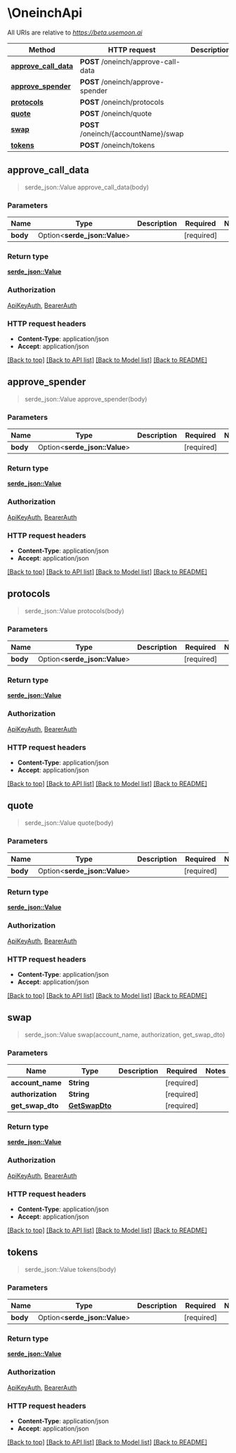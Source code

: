 # \OneinchApi

All URIs are relative to _https://beta.usemoon.ai_

| Method                                                       | HTTP request                         | Description |
| ------------------------------------------------------------ | ------------------------------------ | ----------- |
| [**approve\_call\_data**](oneinchapi.md#approve\_call\_data) | **POST** /oneinch/approve-call-data  |             |
| [**approve\_spender**](oneinchapi.md#approve\_spender)       | **POST** /oneinch/approve-spender    |             |
| [**protocols**](oneinchapi.md#protocols)                     | **POST** /oneinch/protocols          |             |
| [**quote**](oneinchapi.md#quote)                             | **POST** /oneinch/quote              |             |
| [**swap**](oneinchapi.md#swap)                               | **POST** /oneinch/{accountName}/swap |             |
| [**tokens**](oneinchapi.md#tokens)                           | **POST** /oneinch/tokens             |             |

## approve\_call\_data

> serde\_json::Value approve\_call\_data(body)

### Parameters

| Name     | Type                           | Description | Required    | Notes |
| -------- | ------------------------------ | ----------- | ----------- | ----- |
| **body** | Option<**serde\_json::Value**> |             | \[required] |       |

### Return type

[**serde\_json::Value**](../../rust/docs/serde\_json::Value.md)

### Authorization

[ApiKeyAuth](./#ApiKeyAuth), [BearerAuth](./#BearerAuth)

### HTTP request headers

* **Content-Type**: application/json
* **Accept**: application/json

[\[Back to top\]](oneinchapi.md) [\[Back to API list\]](./#documentation-for-api-endpoints) [\[Back to Model list\]](./#documentation-for-models) [\[Back to README\]](./)

## approve\_spender

> serde\_json::Value approve\_spender(body)

### Parameters

| Name     | Type                           | Description | Required    | Notes |
| -------- | ------------------------------ | ----------- | ----------- | ----- |
| **body** | Option<**serde\_json::Value**> |             | \[required] |       |

### Return type

[**serde\_json::Value**](../../rust/docs/serde\_json::Value.md)

### Authorization

[ApiKeyAuth](./#ApiKeyAuth), [BearerAuth](./#BearerAuth)

### HTTP request headers

* **Content-Type**: application/json
* **Accept**: application/json

[\[Back to top\]](oneinchapi.md) [\[Back to API list\]](./#documentation-for-api-endpoints) [\[Back to Model list\]](./#documentation-for-models) [\[Back to README\]](./)

## protocols

> serde\_json::Value protocols(body)

### Parameters

| Name     | Type                           | Description | Required    | Notes |
| -------- | ------------------------------ | ----------- | ----------- | ----- |
| **body** | Option<**serde\_json::Value**> |             | \[required] |       |

### Return type

[**serde\_json::Value**](../../rust/docs/serde\_json::Value.md)

### Authorization

[ApiKeyAuth](./#ApiKeyAuth), [BearerAuth](./#BearerAuth)

### HTTP request headers

* **Content-Type**: application/json
* **Accept**: application/json

[\[Back to top\]](oneinchapi.md) [\[Back to API list\]](./#documentation-for-api-endpoints) [\[Back to Model list\]](./#documentation-for-models) [\[Back to README\]](./)

## quote

> serde\_json::Value quote(body)

### Parameters

| Name     | Type                           | Description | Required    | Notes |
| -------- | ------------------------------ | ----------- | ----------- | ----- |
| **body** | Option<**serde\_json::Value**> |             | \[required] |       |

### Return type

[**serde\_json::Value**](../../rust/docs/serde\_json::Value.md)

### Authorization

[ApiKeyAuth](./#ApiKeyAuth), [BearerAuth](./#BearerAuth)

### HTTP request headers

* **Content-Type**: application/json
* **Accept**: application/json

[\[Back to top\]](oneinchapi.md) [\[Back to API list\]](./#documentation-for-api-endpoints) [\[Back to Model list\]](./#documentation-for-models) [\[Back to README\]](./)

## swap

> serde\_json::Value swap(account\_name, authorization, get\_swap\_dto)

### Parameters

| Name               | Type                            | Description | Required    | Notes |
| ------------------ | ------------------------------- | ----------- | ----------- | ----- |
| **account\_name**  | **String**                      |             | \[required] |       |
| **authorization**  | **String**                      |             | \[required] |       |
| **get\_swap\_dto** | [**GetSwapDto**](getswapdto.md) |             | \[required] |       |

### Return type

[**serde\_json::Value**](../../rust/docs/serde\_json::Value.md)

### Authorization

[ApiKeyAuth](./#ApiKeyAuth), [BearerAuth](./#BearerAuth)

### HTTP request headers

* **Content-Type**: application/json
* **Accept**: application/json

[\[Back to top\]](oneinchapi.md) [\[Back to API list\]](./#documentation-for-api-endpoints) [\[Back to Model list\]](./#documentation-for-models) [\[Back to README\]](./)

## tokens

> serde\_json::Value tokens(body)

### Parameters

| Name     | Type                           | Description | Required    | Notes |
| -------- | ------------------------------ | ----------- | ----------- | ----- |
| **body** | Option<**serde\_json::Value**> |             | \[required] |       |

### Return type

[**serde\_json::Value**](../../rust/docs/serde\_json::Value.md)

### Authorization

[ApiKeyAuth](./#ApiKeyAuth), [BearerAuth](./#BearerAuth)

### HTTP request headers

* **Content-Type**: application/json
* **Accept**: application/json

[\[Back to top\]](oneinchapi.md) [\[Back to API list\]](./#documentation-for-api-endpoints) [\[Back to Model list\]](./#documentation-for-models) [\[Back to README\]](./)
